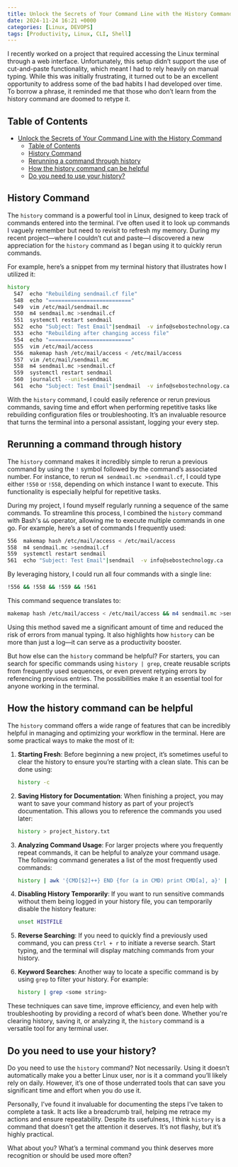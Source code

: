 ```yaml
---
title: Unlock the Secrets of Your Command Line with the History Command
date: 2024-11-24 16:21 +0000
categories: [Linux, DEVOPS]
tags: [Productivity, Linux, CLI, Shell]
---
```


I recently worked on a project that required accessing the Linux terminal through a web interface. Unfortunately, this setup didn’t support the use of cut-and-paste functionality, which meant I had to rely heavily on manual typing. While this was initially frustrating, it turned out to be an excellent opportunity to address some of the bad habits I had developed over time. To borrow a phrase, it reminded me that those who don’t learn from the history command are doomed to retype it.

## Table of Contents
- [Unlock the Secrets of Your Command Line with the History Command](#unlock-the-secrets-of-your-command-line-with-the-history-command)
  - [Table of Contents](#table-of-contents)
  - [History Command](#history-command)
  - [Rerunning a command through history](#rerunning-a-command-through-history)
  - [How the history command can be helpful](#how-the-history-command-can-be-helpful)
  - [Do you need to use your history?](#do-you-need-to-use-your-history)


## History Command
The `history` command is a powerful tool in Linux, designed to keep track of commands entered into the terminal. I’ve often used it to look up commands I vaguely remember but need to revisit to refresh my memory. During my recent project—where I couldn’t cut and paste—I discovered a new appreciation for the `history` command as I began using it to quickly rerun commands.

For example, here’s a snippet from my terminal history that illustrates how I utilized it:

```bash
history
  547  echo "Rebuilding sendmail.cf file"
  548  echo "=========================="
  549  vim /etc/mail/sendmail.mc
  550  m4 sendmail.mc >sendmail.cf
  551  systemctl restart sendmail
  552  echo "Subject: Test Email"|sendmail  -v info@sebostechnology.ca
  553  echo "Rebuilding after changing access file"
  554  echo "=========================="
  555  vim /etc/mail/access
  556  makemap hash /etc/mail/access < /etc/mail/access
  557  vim /etc/mail/sendmail.mc
  558  m4 sendmail.mc >sendmail.cf
  559  systemctl restart sendmail
  560  journalctl --unit=sendmail
  561  echo "Subject: Test Email"|sendmail  -v info@sebostechnology.ca
```

With the `history` command, I could easily reference or rerun previous commands, saving time and effort when performing repetitive tasks like rebuilding configuration files or troubleshooting. It’s an invaluable resource that turns the terminal into a personal assistant, logging your every step.

## Rerunning a command through history
The `history` command makes it incredibly simple to rerun a previous command by using the `!` symbol followed by the command’s associated number. For instance, to rerun `m4 sendmail.mc >sendmail.cf`, I could type either `!550` or `!558`, depending on which instance I want to execute. This functionality is especially helpful for repetitive tasks.

During my project, I found myself regularly running a sequence of the same commands. To streamline this process, I combined the `history` command with Bash's `&&` operator, allowing me to execute multiple commands in one go. For example, here’s a set of commands I frequently used:

```bash
556  makemap hash /etc/mail/access < /etc/mail/access
558  m4 sendmail.mc >sendmail.cf
559  systemctl restart sendmail
561  echo "Subject: Test Email"|sendmail  -v info@sebostechnology.ca
```

By leveraging history, I could run all four commands with a single line:

```bash
!556 && !558 && !559 && !561
```

This command sequence translates to:

```bash
makemap hash /etc/mail/access < /etc/mail/access && m4 sendmail.mc >sendmail.cf && systemctl restart sendmail && echo "Subject: Test Email"|sendmail  -v info@sebostechnology.ca
```

Using this method saved me a significant amount of time and reduced the risk of errors from manual typing. It also highlights how `history` can be more than just a log—it can serve as a productivity booster.

But how else can the `history` command be helpful? For starters, you can search for specific commands using `history | grep`, create reusable scripts from frequently used sequences, or even prevent retyping errors by referencing previous entries. The possibilities make it an essential tool for anyone working in the terminal.

## How the history command can be helpful

The `history` command offers a wide range of features that can be incredibly helpful in managing and optimizing your workflow in the terminal. Here are some practical ways to make the most of it:

1. **Starting Fresh**: Before beginning a new project, it’s sometimes useful to clear the history to ensure you’re starting with a clean slate. This can be done using:
   ```bash
   history -c
   ```

2. **Saving History for Documentation**: When finishing a project, you may want to save your command history as part of your project’s documentation. This allows you to reference the commands you used later:
   ```bash
   history > project_history.txt
   ```

3. **Analyzing Command Usage**: For larger projects where you frequently repeat commands, it can be helpful to analyze your command usage. The following command generates a list of the most frequently used commands:
   ```bash
   history | awk '{CMD[$2]++} END {for (a in CMD) print CMD[a], a}' | sort -nr | head
   ```

4. **Disabling History Temporarily**: If you want to run sensitive commands without them being logged in your history file, you can temporarily disable the history feature:
   ```bash
   unset HISTFILE
   ```

5. **Reverse Searching**: If you need to quickly find a previously used command, you can press `Ctrl + r` to initiate a reverse search. Start typing, and the terminal will display matching commands from your history.

6. **Keyword Searches**: Another way to locate a specific command is by using `grep` to filter your history. For example:
   ```bash
   history | grep <some string>
   ```

These techniques can save time, improve efficiency, and even help with troubleshooting by providing a record of what’s been done. Whether you're clearing history, saving it, or analyzing it, the `history` command is a versatile tool for any terminal user.

## Do you need to use your history?
Do you need to use the `history` command? Not necessarily. Using it doesn’t automatically make you a better Linux user, nor is it a command you’ll likely rely on daily. However, it’s one of those underrated tools that can save you significant time and effort when you do use it. 

Personally, I’ve found it invaluable for documenting the steps I’ve taken to complete a task. It acts like a breadcrumb trail, helping me retrace my actions and ensure repeatability. Despite its usefulness, I think `history` is a command that doesn’t get the attention it deserves. It’s not flashy, but it’s highly practical.

What about you? What’s a terminal command you think deserves more recognition or should be used more often?

